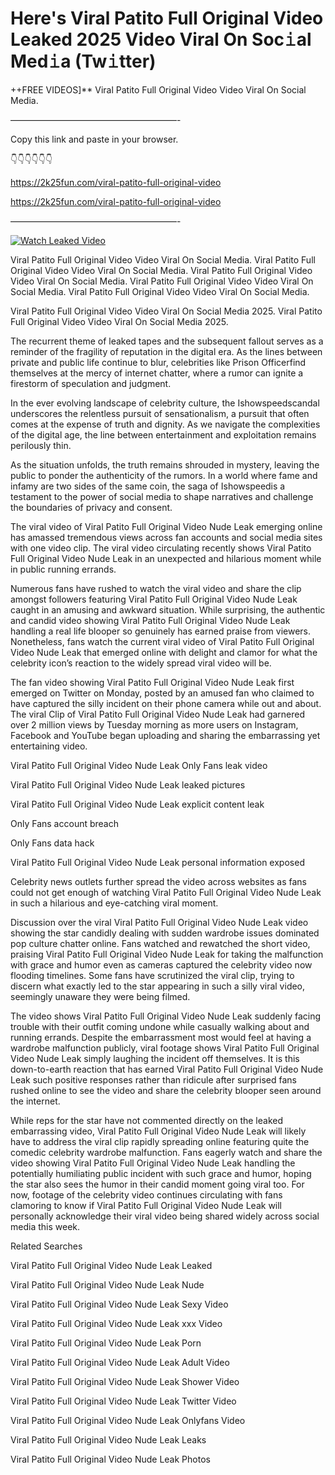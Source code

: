 # Here's Viral Patito Full Original Video Leaked 2025 Video Viral On Soc𝚒al Med𝚒a (Tw𝚒tter)

++FREE VIDEOS]** Viral Patito Full Original Video Video Viral On Social Media.

———————————————————-

Copy this link and paste in your browser.

👇👇👇👇👇👇

https://2k25fun.com/viral-patito-full-original-video

https://2k25fun.com/viral-patito-full-original-video

———————————————————-

[![Watch Leaked Video](https://miro.medium.com/v2/resize:fit:828/format:webp/1*cilzJN44JGOrTw9NJCrNHA.gif "Watch Leaked Video")](https://2k25fun.com/viral-patito-full-original-video)

Viral Patito Full Original Video Video Viral On Social Media. Viral Patito Full Original Video Video Viral On Social Media. Viral Patito Full Original Video Video Viral On Social Media. Viral Patito Full Original Video Video Viral On Social Media. Viral Patito Full Original Video Video Viral On Social Media.

Viral Patito Full Original Video Video Viral On Social Media 2025. Viral Patito Full Original Video Video Viral On Social Media 2025.

The recurrent theme of leaked tapes and the subsequent fallout serves as a reminder of the fragility of reputation in the digital era. As the lines between private and public life continue to blur, celebrities like Prison Officerfind themselves at the mercy of internet chatter, where a rumor can ignite a firestorm of speculation and judgment.

In the ever evolving landscape of celebrity culture, the Ishowspeedscandal underscores the relentless pursuit of sensationalism, a pursuit that often comes at the expense of truth and dignity. As we navigate the complexities of the digital age, the line between entertainment and exploitation remains perilously thin.

As the situation unfolds, the truth remains shrouded in mystery, leaving the public to ponder the authenticity of the rumors. In a world where fame and infamy are two sides of the same coin, the saga of Ishowspeedis a testament to the power of social media to shape narratives and challenge the boundaries of privacy and consent.

The viral video of Viral Patito Full Original Video Nude Leak emerging online has amassed tremendous views across fan accounts and social media sites with one video clip. The viral video circulating recently shows Viral Patito Full Original Video Nude Leak in an unexpected and hilarious moment while in public running errands.

Numerous fans have rushed to watch the viral video and share the clip amongst followers featuring Viral Patito Full Original Video Nude Leak caught in an amusing and awkward situation. While surprising, the authentic and candid video showing Viral Patito Full Original Video Nude Leak handling a real life blooper so genuinely has earned praise from viewers. Nonetheless, fans watch the current viral video of Viral Patito Full Original Video Nude Leak that emerged online with delight and clamor for what the celebrity icon’s reaction to the widely spread viral video will be.

The fan video showing Viral Patito Full Original Video Nude Leak first emerged on Twitter on Monday, posted by an amused fan who claimed to have captured the silly incident on their phone camera while out and about. The viral Clip of Viral Patito Full Original Video Nude Leak had garnered over 2 million views by Tuesday morning as more users on Instagram, Facebook and YouTube began uploading and sharing the embarrassing yet entertaining video.

Viral Patito Full Original Video Nude Leak Only Fans leak video

Viral Patito Full Original Video Nude Leak leaked pictures

Viral Patito Full Original Video Nude Leak explicit content leak

Only Fans account breach

Only Fans data hack

Viral Patito Full Original Video Nude Leak personal information exposed

Celebrity news outlets further spread the video across websites as fans could not get enough of watching Viral Patito Full Original Video Nude Leak in such a hilarious and eye-catching viral moment.

Discussion over the viral Viral Patito Full Original Video Nude Leak video showing the star candidly dealing with sudden wardrobe issues dominated pop culture chatter online. Fans watched and rewatched the short video, praising Viral Patito Full Original Video Nude Leak for taking the malfunction with grace and humor even as cameras captured the celebrity video now flooding timelines. Some fans have scrutinized the viral clip, trying to discern what exactly led to the star appearing in such a silly viral video, seemingly unaware they were being filmed.

The video shows Viral Patito Full Original Video Nude Leak suddenly facing trouble with their outfit coming undone while casually walking about and running errands. Despite the embarrassment most would feel at having a wardrobe malfunction publicly, viral footage shows Viral Patito Full Original Video Nude Leak simply laughing the incident off themselves. It is this down-to-earth reaction that has earned Viral Patito Full Original Video Nude Leak such positive responses rather than ridicule after surprised fans rushed online to see the video and share the celebrity blooper seen around the internet.

While reps for the star have not commented directly on the leaked embarrassing video, Viral Patito Full Original Video Nude Leak will likely have to address the viral clip rapidly spreading online featuring quite the comedic celebrity wardrobe malfunction. Fans eagerly watch and share the video showing Viral Patito Full Original Video Nude Leak handling the potentially humiliating public incident with such grace and humor, hoping the star also sees the humor in their candid moment going viral too. For now, footage of the celebrity video continues circulating with fans clamoring to know if Viral Patito Full Original Video Nude Leak will personally acknowledge their viral video being shared widely across social media this week.

Related Searches

Viral Patito Full Original Video Nude Leak Leaked

Viral Patito Full Original Video Nude Leak Nude

Viral Patito Full Original Video Nude Leak Sexy Video

Viral Patito Full Original Video Nude Leak xxx Video

Viral Patito Full Original Video Nude Leak Porn

Viral Patito Full Original Video Nude Leak Adult Video

Viral Patito Full Original Video Nude Leak Shower Video

Viral Patito Full Original Video Nude Leak Twitter Video

Viral Patito Full Original Video Nude Leak Onlyfans Video

Viral Patito Full Original Video Nude Leak Leaks

Viral Patito Full Original Video Nude Leak Photos